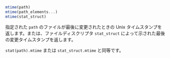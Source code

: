 ```julia
mtime(path)
mtime(path_elements...)
mtime(stat_struct)
```

指定された `path` のファイルが最後に変更されたときの Unix タイムスタンプを返します。または、ファイルディスクリプタ `stat_struct` によって示された最後の変更タイムスタンプを返します。

`stat(path).mtime` または `stat_struct.mtime` と同等です。
